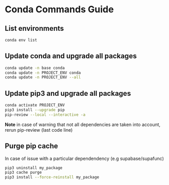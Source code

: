 
# Conda Commands Guide

## List environments
```zsh
conda env list
```

## Update conda and upgrade all packages
```zsh
conda update -n base conda
conda update -n PROJECT_ENV conda
conda update -n PROJECT_ENV --all
```

## Update pip3 and upgrade all packages
```zsh
conda activate PROJECT_ENV
pip3 install --upgrade pip       
pip-review --local --interactive -a
```
**Note** in case of warning that not all dependencies are taken into account, rerun pip-review (last code line)

## Purge pip cache
In case of issue with a particular dependendency (e.g supabase/supafunc)
```zsh
pip3 uninstall my_package
pip3 cache purge
pip3 install --force-reinstall my_package
```
